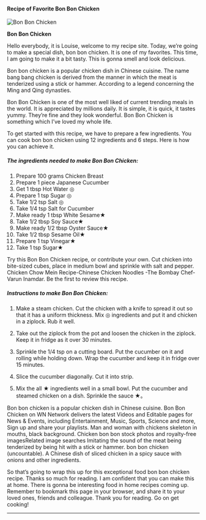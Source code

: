            

#### Recipe of Favorite Bon Bon Chicken

![Bon Bon Chicken](https://img-global.cpcdn.com/recipes/99a749d172b71887/751x532cq70/bon-bon-chicken-recipe-main-photo.jpg)

**Bon Bon Chicken**

Hello everybody, it is Louise, welcome to my recipe site. Today, we’re going to make a special dish, bon bon chicken. It is one of my favorites. This time, I am going to make it a bit tasty. This is gonna smell and look delicious.

Bon bon chicken is a popular chicken dish in Chinese cuisine. The name bang bang chicken is derived from the manner in which the meat is tenderized using a stick or hammer. According to a legend concerning the Ming and Qing dynasties.

Bon Bon Chicken is one of the most well liked of current trending meals in the world. It is appreciated by millions daily. It is simple, it is quick, it tastes yummy. They’re fine and they look wonderful. Bon Bon Chicken is something which I’ve loved my whole life.

To get started with this recipe, we have to prepare a few ingredients. You can cook bon bon chicken using 12 ingredients and 6 steps. Here is how you can achieve it.

##### The ingredients needed to make Bon Bon Chicken:

1.  Prepare 100 grams Chicken Breast
2.  Prepare 1 piece Japanese Cucumber
3.  Get 1 tbsp Hot Water ◎
4.  Prepare 1 tsp Sugar ◎
5.  Take 1/2 tsp Salt ◎
6.  Take 1/4 tsp Salt for Cucumber
7.  Make ready 1 tbsp White Sesame★
8.  Take 1/2 tbsp Soy Sauce★
9.  Make ready 1/2 tbsp Oyster Sauce★
10.  Take 1/2 tbsp Sesame Oil★
11.  Prepare 1 tsp Vinegar★
12.  Take 1 tsp Sugar★

Try this Bon Bon Chicken recipe, or contribute your own. Cut chicken into bite-sized cubes, place in medium bowl and sprinkle with salt and pepper. Chicken Chow Mein Recipe-Chinese Chicken Noodles -The Bombay Chef- Varun Inamdar. Be the first to review this recipe.

##### Instructions to make Bon Bon Chicken:

1.  Make a steam chicken. Cut the chicken with a knife to spread it out so that it has a uniform thickness. Mix ◎ ingredients and put it and chicken in a ziplock. Rub it well.

3.  Take out the ziplock from the pot and loosen the chicken in the ziplock. Keep it in fridge as it over 30 minutes.
4.  Sprinkle the 1/4 tsp on a cutting board. Put the cucumber on it and rolling while holding down. Wrap the cucumber and keep it in fridge over 15 minutes.
5.  Slice the cucumber diagonally. Cut it into strip.
6.  Mix the all ★ ingredients well in a small bowl. Put the cucumber and steamed chicken on a dish. Sprinkle the sauce ★。

Bon bon chicken is a popular chicken dish in Chinese cuisine. Bon Bon Chicken on WN Network delivers the latest Videos and Editable pages for News & Events, including Entertainment, Music, Sports, Science and more, Sign up and share your playlists. Man and woman with chickens skeleton in mouths, black background. Chicken bon bon stock photos and royalty-free imagesRelated image searches Imitating the sound of the meat being tenderized by being hit with a stick or hammer. bon bon chicken (uncountable). A Chinese dish of sliced chicken in a spicy sauce with onions and other ingredients.

So that’s going to wrap this up for this exceptional food bon bon chicken recipe. Thanks so much for reading. I am confident that you can make this at home. There is gonna be interesting food in home recipes coming up. Remember to bookmark this page in your browser, and share it to your loved ones, friends and colleague. Thank you for reading. Go on get cooking!

* * *